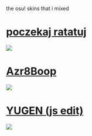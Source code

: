 the osu! skins that i mixed

# [poczekaj ratatuj](https://github.com/jsmoment/osu-skins/raw/main/skins/poczekaj%20ratatuj.osk)

[<img src="https://user-images.githubusercontent.com/75227863/156896494-51261cfa-ae56-44a6-87f3-b91633414290.png">](https://www.youtube.com/watch?v=eZSK_tuOAB8)

# [Azr8Boop](https://github.com/jsmoment/osu-skins/raw/main/skins/Azr8Boop.osk)
[<img src="https://user-images.githubusercontent.com/75227863/156896788-283ced82-151b-4d78-81ba-177d15648fa6.png">](https://www.youtube.com/watch?v=imzdDeCHeMM)

# [YUGEN (js edit)](https://github.com/jsmoment/osu-skins/raw/main/skins/YUGEN%20(js%20edit).osk)
[<img src="https://user-images.githubusercontent.com/75227863/156896857-60f03e1d-5cfa-4376-993e-bbbb741406ce.png">](https://www.youtube.com/watch?v=bh0zVD84LPk)
